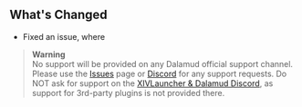 ## What's Changed
* Fixed an issue, where

> **Warning**  
> No support will be provided on any Dalamud official support channel. Please use the [Issues](https://github.com/marzent/IINACT/issues) page or [Discord](https://discord.gg/pcexJC8YPG) for any support requests. Do NOT ask for support on the [XIVLauncher & Dalamud Discord](https://discord.gg/holdshift), as support for 3rd-party plugins is not provided there. 
